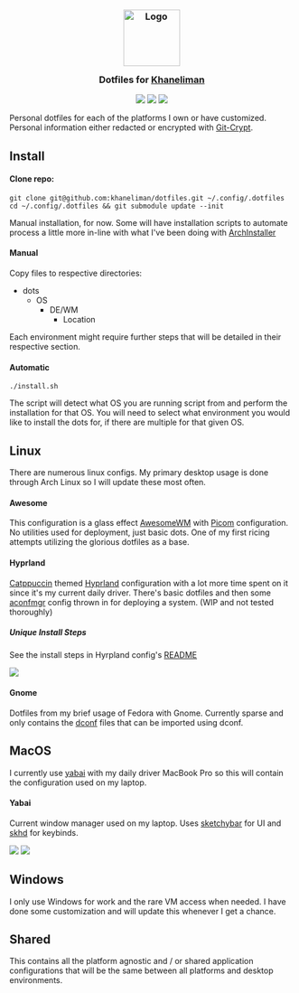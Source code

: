 <h3 align="center">
 <img src="https://avatars.githubusercontent.com/u/1778670?v=4" width="100" alt="Logo"/><br/>
 <img src="https://raw.githubusercontent.com/catppuccin/catppuccin/main/assets/misc/transparent.png" height="30" width="0px"/>
 Dotfiles for <a href="https://github.com/khaneliman">Khaneliman</a>
 <img src="https://raw.githubusercontent.com/catppuccin/catppuccin/main/assets/misc/transparent.png" height="30" width="0px"/>
</h3>

<p align="center">
 <a href="https://github.com/khaneliman/dotfiles/stargazers"><img src="https://img.shields.io/github/stars/khaneliman/dotfiles?colorA=363a4f&colorB=b7bdf8&style=for-the-badge"></a>
 <a href="https://github.com/khaneliman/dotfiles/commits"><img src="https://img.shields.io/github/last-commit/khaneliman/dotfiles?colorA=363a4f&colorB=f5a97f&style=for-the-badge"></a>
 <a href="https://github.com/khaneliman/dotfiles/contributors"><img src="https://img.shields.io/github/contributors/khaneliman/dotfiles?colorA=363a4f&colorB=a6da95&style=for-the-badge"></a>
</p>

Personal dotfiles for each of the platforms I own or have customized. Personal information either redacted or encrypted with [Git-Crypt](https://github.com/AGWA/git-crypt).

## Install

#### Clone repo:

    git clone git@github.com:khaneliman/dotfiles.git ~/.config/.dotfiles
    cd ~/.config/.dotfiles && git submodule update --init

 Manual installation, for now. Some will have installation scripts to automate process a little more in-line with what I've been doing with [ArchInstaller](https://github.com/khaneliman/ArchInstaller) 
 
#### Manual 

Copy files to respective directories:
- dots
  - OS
    - DE/WM
      - Location

Each environment might require further steps that will be detailed in their respective section.

#### Automatic

    ./install.sh 

The script will detect what OS you are running script from and perform the installation for that OS. You will need to select what environment you would like to install the dots for, if there are multiple for that given OS.

## Linux

There are numerous linux configs. My primary desktop usage is done through Arch Linux so I will update these most often.

#### Awesome

This configuration is a glass effect [AwesomeWM](https://github.com/awesomeWM/awesome) with [Picom](https://github.com/yshui/picom) configuration. No utilities used for deployment, just basic dots. One of my first ricing attempts utilizing the glorious dotfiles as a base.

#### Hyprland

[Catppuccin](https://github.com/catppuccin/catppuccin) themed [Hyprland](https://github.com/hyprwm/Hyprland) configuration with a lot more time spent on it since it's my current daily driver. There's basic dotfiles and then some [aconfmgr](https://github.com/CyberShadow/aconfmgr) config thrown in for deploying a system. (WIP and not tested thoroughly)

##### Unique Install Steps

See the install steps in Hyrpland config's [README](/dots/linux/hyprland/README.md)

<div>
    <img src="https://github.com/khaneliman/dotfiles/blob/main/assets/linux-hyprland-tiling.png">
</div>

#### Gnome

Dotfiles from my brief usage of Fedora with Gnome. Currently sparse and only contains the [dconf](https://github.com/GNOME/dconf) files that can be imported using dconf.

## MacOS

I currently use [yabai](https://github.com/koekeishiya/yabai) with my daily driver MacBook Pro so this will contain the configuration used on my laptop.

#### Yabai

Current window manager used on my laptop. Uses [sketchybar](https://github.com/FelixKratz/SketchyBar) for UI and [skhd](https://github.com/koekeishiya/skhd) for keybinds.

<div>
    <img src="https://github.com/khaneliman/dotfiles/blob/main/assets/macos-yabai-nvim.png">
    <img src="https://github.com/khaneliman/dotfiles/blob/main/assets/macos-yabai-tiling.png">
</div>

## Windows

I only use Windows for work and the rare VM access when needed. I have done some customization and will update this whenever I get a chance.

## Shared

This contains all the platform agnostic and / or shared application configurations that will be the same between all platforms and desktop environments.
